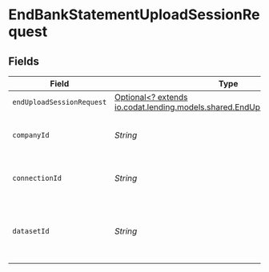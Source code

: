 # EndBankStatementUploadSessionRequest


## Fields

| Field                                                                                                                        | Type                                                                                                                         | Required                                                                                                                     | Description                                                                                                                  | Example                                                                                                                      |
| ---------------------------------------------------------------------------------------------------------------------------- | ---------------------------------------------------------------------------------------------------------------------------- | ---------------------------------------------------------------------------------------------------------------------------- | ---------------------------------------------------------------------------------------------------------------------------- | ---------------------------------------------------------------------------------------------------------------------------- |
| `endUploadSessionRequest`                                                                                                    | [Optional<? extends io.codat.lending.models.shared.EndUploadSessionRequest>](../../models/shared/EndUploadSessionRequest.md) | :heavy_minus_sign:                                                                                                           | N/A                                                                                                                          |                                                                                                                              |
| `companyId`                                                                                                                  | *String*                                                                                                                     | :heavy_check_mark:                                                                                                           | Unique identifier for a company.                                                                                             | 8a210b68-6988-11ed-a1eb-0242ac120002                                                                                         |
| `connectionId`                                                                                                               | *String*                                                                                                                     | :heavy_check_mark:                                                                                                           | Unique identifier for a connection.                                                                                          | 2e9d2c44-f675-40ba-8049-353bfcb5e171                                                                                         |
| `datasetId`                                                                                                                  | *String*                                                                                                                     | :heavy_check_mark:                                                                                                           | Unique identifier for the dataset that completed its sync.                                                                   |                                                                                                                              |